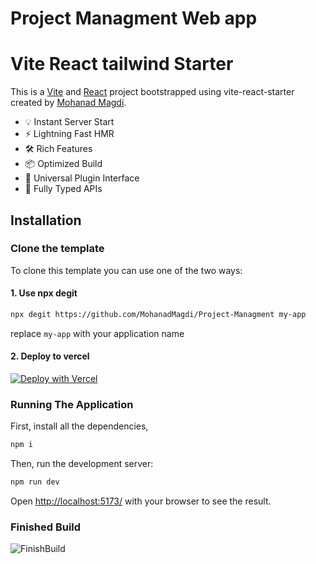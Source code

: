 # Project Managment Web app

# Vite React tailwind Starter

This is a [Vite](https://vitejs.dev/) and [React](https://reactjs.org/) project bootstrapped using vite-react-starter created by [Mohanad Magdi](https://github.com/MohanadMagdi/Project-Managment.git).

- 💡 Instant Server Start
- ⚡️ Lightning Fast HMR
- 🛠️ Rich Features
- 📦 Optimized Build
- 🔩 Universal Plugin Interface
- 🔑 Fully Typed APIs

## Installation

### Clone the template

To clone this template you can use one of the two ways:

#### 1. Use npx degit

```bash
npx degit https://github.com/MohanadMagdi/Project-Managment my-app
```

replace `my-app` with your application name

#### 2. Deploy to vercel

[![Deploy with Vercel](https://vercel.com/button)](https://project-managment-navy.vercel.app//)

### Running The Application

First, install all the dependencies,

```bash
npm i
```

Then, run the development server:

```bash
npm run dev
```

Open [http://localhost:5173/](http://localhost:5173/) with your browser to see the result.

### Finished Build

![FinishBuild](https://github.com/MohanadMagdi/Tic_Tac_Toe_App/issues/1#issue-2119233415)
